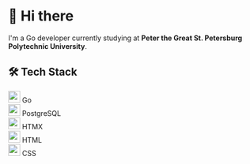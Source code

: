 # 👋 Hi there

I'm a Go developer currently studying at **Peter the Great St. Petersburg Polytechnic University**.

## 🛠️ Tech Stack

<img src="https://cdn.jsdelivr.net/gh/devicons/devicon/icons/go/go-original.svg" width="24" /> Go  
<img src="https://cdn.jsdelivr.net/gh/devicons/devicon/icons/postgresql/postgresql-original.svg" width="24" /> PostgreSQL  
<img src="https://upload.wikimedia.org/wikipedia/commons/thumb/1/1b/HTMX_logo.svg/64px-HTMX_logo.svg.png" width="24" /> HTMX  
<img src="https://cdn.jsdelivr.net/gh/devicons/devicon/icons/html5/html5-original.svg" width="24" /> HTML  
<img src="https://cdn.jsdelivr.net/gh/devicons/devicon/icons/css3/css3-original.svg" width="24" /> CSS


